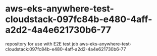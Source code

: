 # aws-eks-anywhere-test-cloudstack-097fc84b-e480-4aff-a2d2-4a4e621730b6-77
repository for use with E2E test job aws-eks-anywhere-test-cloudstack:097fc84b-e480-4aff-a2d2-4a4e621730b6-77
